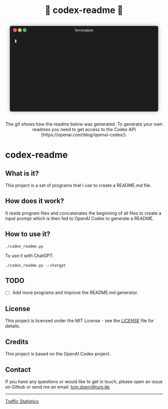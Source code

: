 <h1 align="center">🤖 codex-readme 📜</h1>
<p align="center">
    <img src='https://github.com/tom-doerr/bins/raw/main/codex-readme/r5.gif'>
    <p align="center">
        The gif shows how the readme below was generated. To generate your own readmes you need to get access to the Codex API (https://openai.com/blog/openai-codex/). 
    </p>
</p>


# codex-readme
## What is it?

This project is a set of programs that I use to create a README.md file.

## How does it work?

It reads program files and concatenates the beginning of all files to create a input prompt which is then fed to OpenAI Codex to generate a README.

## How to use it?

```
./codex_readme.py
```
To use it with ChatGPT:
```
./codex_readme.py --chatgpt
```




## TODO

- [ ] Add more programs and improve the README.md generator.

## License

This project is licensed under the MIT License - see the [LICENSE](LICENSE) file for details.

## Credits

This project is based on the OpenAI Codex project.

## Contact

If you have any questions or would like to get in touch, please open an issue on Github or send me an email: <tom.doerr@tum.de>

-------------------------------------------------------------------

[Traffic Statistics](https://tom-doerr.github.io/github_repo_stats_data/tom-doerr/codex-readme/latest-report/report.html)
